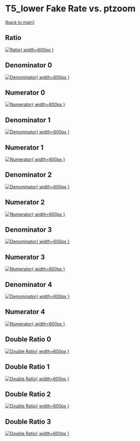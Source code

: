 # T5_lower Fake Rate vs. ptzoom

[[back to main](./)]



## Ratio

[![Ratio](../mtv/var/T5_lower_fakerate_ptzoom.png){ width=600px }](../mtv/var/T5_lower_fakerate_ptzoom.pdf)

## Denominator 0

[![Denominator](../mtv/den/T5_lower_fakerate_ptzoom_den0.png){ width=600px }](../mtv/den/T5_lower_fakerate_ptzoom_den0.pdf)

## Numerator 0

[![Numerator](../mtv/num/T5_lower_fakerate_ptzoom_num0.png){ width=600px }](../mtv/num/T5_lower_fakerate_ptzoom_num0.pdf)

## Denominator 1

[![Denominator](../mtv/den/T5_lower_fakerate_ptzoom_den1.png){ width=600px }](../mtv/den/T5_lower_fakerate_ptzoom_den1.pdf)

## Numerator 1

[![Numerator](../mtv/num/T5_lower_fakerate_ptzoom_num1.png){ width=600px }](../mtv/num/T5_lower_fakerate_ptzoom_num1.pdf)

## Denominator 2

[![Denominator](../mtv/den/T5_lower_fakerate_ptzoom_den2.png){ width=600px }](../mtv/den/T5_lower_fakerate_ptzoom_den2.pdf)

## Numerator 2

[![Numerator](../mtv/num/T5_lower_fakerate_ptzoom_num2.png){ width=600px }](../mtv/num/T5_lower_fakerate_ptzoom_num2.pdf)

## Denominator 3

[![Denominator](../mtv/den/T5_lower_fakerate_ptzoom_den3.png){ width=600px }](../mtv/den/T5_lower_fakerate_ptzoom_den3.pdf)

## Numerator 3

[![Numerator](../mtv/num/T5_lower_fakerate_ptzoom_num3.png){ width=600px }](../mtv/num/T5_lower_fakerate_ptzoom_num3.pdf)

## Denominator 4

[![Denominator](../mtv/den/T5_lower_fakerate_ptzoom_den4.png){ width=600px }](../mtv/den/T5_lower_fakerate_ptzoom_den4.pdf)

## Numerator 4

[![Numerator](../mtv/num/T5_lower_fakerate_ptzoom_num4.png){ width=600px }](../mtv/num/T5_lower_fakerate_ptzoom_num4.pdf)

## Double Ratio 0

[![Double Ratio](../mtv/ratio/T5_lower_fakerate_ptzoom_ratio0.png){ width=600px }](../mtv/ratio/T5_lower_fakerate_ptzoom_ratio0.pdf)

## Double Ratio 1

[![Double Ratio](../mtv/ratio/T5_lower_fakerate_ptzoom_ratio1.png){ width=600px }](../mtv/ratio/T5_lower_fakerate_ptzoom_ratio1.pdf)

## Double Ratio 2

[![Double Ratio](../mtv/ratio/T5_lower_fakerate_ptzoom_ratio2.png){ width=600px }](../mtv/ratio/T5_lower_fakerate_ptzoom_ratio2.pdf)

## Double Ratio 3

[![Double Ratio](../mtv/ratio/T5_lower_fakerate_ptzoom_ratio3.png){ width=600px }](../mtv/ratio/T5_lower_fakerate_ptzoom_ratio3.pdf)

